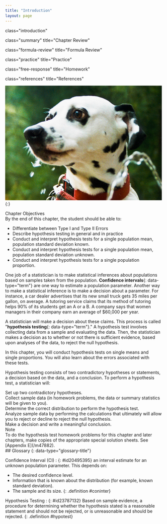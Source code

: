 ```yaml
---
title: "Introduction"
layout: page
---
```



<cnx-pi data-type="cnx.flag.introduction"> class="introduction" </cnx-pi>

<cnx-pi data-type="cnx.eoc">class="summary" title="Chapter Review"</cnx-pi>

<cnx-pi data-type="cnx.eoc">class="formula-review" title="Formula Review"</cnx-pi>

<cnx-pi data-type="cnx.eoc">class="practice" title="Practice"</cnx-pi>

<cnx-pi data-type="cnx.eoc">class="free-response" title="Homework"</cnx-pi>

<cnx-pi data-type="cnx.eoc">class="references" title="References"</cnx-pi>

 ![This is a picture of a Dalmation dog covered in black spots. He is wearing a red color, appears to be in a nature setting, and there is a spout of water from a water fountain in the foreground.](../resources/CNX_Stats_C09_CO.jpg "You can use a hypothesis test to decide if a dog breeder&#x2019;s claim that every Dalmatian has 35 spots is statistically sound. (Credit: Robert Neff)"){:}

<div data-type="note" data-has-label="true" class="note chapter-objectives" data-label="" markdown="1">
<div data-type="title" class="title">
Chapter Objectives
</div>
By the end of this chapter, the student should be able to:

* Differentiate between Type I and Type II Errors
* Describe hypothesis testing in general and in practice
* Conduct and interpret hypothesis tests for a single population mean, population standard deviation known.
* Conduct and interpret hypothesis tests for a single population mean, population standard deviation unknown.
* Conduct and interpret hypothesis tests for a single population proportion.

</div>

One job of a statistician is to make statistical inferences about populations based on samples taken from the population. **Confidence intervals**{: data-type="term"} are one way to estimate a population parameter. Another way to make a statistical inference is to make a decision about a parameter. For instance, a car dealer advertises that its new small truck gets 35 miles per gallon, on average. A tutoring service claims that its method of tutoring helps 90% of its students get an A or a B. A company says that women managers in their company earn an average of $60,000 per year.

A statistician will make a decision about these claims. This process is called \"**hypothesis testing**{: data-type="term"}.\" A hypothesis test involves collecting data from a sample and evaluating the data. Then, the statistician makes a decision as to whether or not there is sufficient evidence, based upon analyses of the data, to reject the null hypothesis.

In this chapter, you will conduct hypothesis tests on single means and single proportions. You will also learn about the errors associated with these tests.

Hypothesis testing consists of two contradictory hypotheses or statements, a decision based on the data, and a conclusion. To perform a hypothesis test, a statistician will: <div data-type="list" data-list-type="enumerated" id="list-1">
<div data-type="item">
Set up two contradictory hypotheses.
</div>
<div data-type="item">
Collect sample data (in homework problems, the data or summary statistics will be given to you).
</div>
<div data-type="item">
Determine the correct distribution to perform the hypothesis test.
</div>
<div data-type="item">
Analyze sample data by performing the calculations that ultimately will allow you to reject or decline to reject the null hypothesis.
</div>
<div data-type="item">
Make a decision and write a meaningful conclusion.
</div>
</div>

<!-- LINK -->

<div data-type="note" class="note" data-has-label="true" id="id23787041" data-label="" markdown="1">
<div data-type="title" class="title">
Note
</div>
To do the hypothesis test homework problems for this chapter and later chapters, make copies of the appropriate special solution sheets. See [Appendix E](/m47882).

</div>

<div data-type="glossary" markdown="1">
## Glossary
{: data-type="glossary-title"}

Confidence Interval (CI)
: {: #id20495395} an interval estimate for an unknown population parameter. This depends on:
  * The desired confidence level.
  * Information that is known about the distribution (for example, known standard deviation).
  * The sample and its size.
{: .definition #coninter}

Hypothesis Testing
: {: #id23787132} Based on sample evidence, a procedure for determining whether the hypothesis stated is a reasonable statement and should not be rejected, or is unreasonable and should be rejected.
{: .definition #hypotest}

</div>

